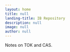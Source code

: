 ```yaml
---
layout: home
title: null
landing-title: IB Repository
description: null
image: null
author: null
---
```


Notes on TOK and CAS.